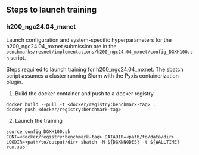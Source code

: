 ## Steps to launch training

### h200_ngc24.04_mxnet

Launch configuration and system-specific hyperparameters for the
h200_ngc24.04_mxnet submission are in the
`benchmarks/resnet/implementations/h200_ngc24.04_mxnet/config_DGXH100.sh` script.

Steps required to launch training for h200_ngc24.04_mxnet.  The sbatch
script assumes a cluster running Slurm with the Pyxis containerization plugin.

1. Build the docker container and push to a docker registry

```
docker build --pull -t <docker/registry:benchmark-tag> .
docker push <docker/registry:benchmark-tag>
```

2. Launch the training
```
source config_DGXH100.sh
CONT=<docker/registry:benchmark-tag> DATADIR=<path/to/data/dir> LOGDIR=<path/to/output/dir> sbatch -N ${DGXNNODES} -t ${WALLTIME} run.sub
```
